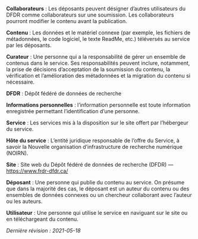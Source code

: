 **Collaborateurs** : Les déposants peuvent désigner d’autres utilisateurs du DFDR comme collaborateurs sur une soumission. Les collaborateurs pourront modifier le contenu avant la publication.

**Contenu** : Les données et le matériel connexe (par exemple, les fichiers de métadonnées, le code logiciel, le texte ReadMe, etc.) téléversés au service par les déposants.

**Curateur** : Une personne qui a la responsabilité de gérer un ensemble de contenus dans le service. Ses responsabilités peuvent inclure, notamment, la prise de décisions d’acceptation de la soumission du contenu, la vérification et l’amélioration des métadonnées et la migration du contenu si nécessaire.

**DFDR** : Dépôt fédéré de données de recherche 

**Informations personnelles** : l’information personnelle est toute information enregistrée permettant l’identification d’une personne.

**Service** : Les services mis à la disposition sur le site offert par l’hébergeur du service.

**Hôte du service** : L’entité juridique responsable de l’offre du Service, à savoir la Nouvelle organisation d’infrastructure de recherche numérique (NOIRN).

**Site** : Site web du Dépôt fédéré de données de recherche (DFDR) — https://www.frdr-dfdr.ca/

**Déposant** : Une personne qui publie du contenu au service. On présume que dans la majorité des cas, le déposant est un auteur du contenu ou des ensembles de données connexes ou un chercheur collaborant avec l’auteur ou les auteurs.

**Utilisateur** : Une personne qui utilise le service en naviguant sur le site ou en téléchargeant du contenu.

*Dernière révision : 2021-05-18*
